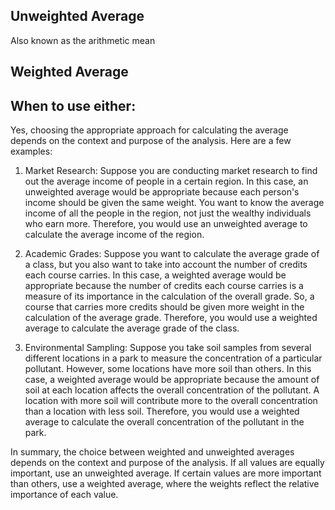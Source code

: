 ---
---

## Unweighted Average

Also known as the arithmetic mean

## Weighted Average

## When to use either:

Yes, choosing the appropriate approach for calculating the average depends on the context and purpose of the analysis. Here are a few examples:

1. Market Research: Suppose you are conducting market research to find out the average income of people in a certain region. In this case, an unweighted average would be appropriate because each person's income should be given the same weight. You want to know the average income of all the people in the region, not just the wealthy individuals who earn more. Therefore, you would use an unweighted average to calculate the average income of the region.

1. Academic Grades: Suppose you want to calculate the average grade of a class, but you also want to take into account the number of credits each course carries. In this case, a weighted average would be appropriate because the number of credits each course carries is a measure of its importance in the calculation of the overall grade. So, a course that carries more credits should be given more weight in the calculation of the average grade. Therefore, you would use a weighted average to calculate the average grade of the class.

1. Environmental Sampling: Suppose you take soil samples from several different locations in a park to measure the concentration of a particular pollutant. However, some locations have more soil than others. In this case, a weighted average would be appropriate because the amount of soil at each location affects the overall concentration of the pollutant. A location with more soil will contribute more to the overall concentration than a location with less soil. Therefore, you would use a weighted average to calculate the overall concentration of the pollutant in the park.

In summary, the choice between weighted and unweighted averages depends on the context and purpose of the analysis. If all values are equally important, use an unweighted average. If certain values are more important than others, use a weighted average, where the weights reflect the relative importance of each value.
